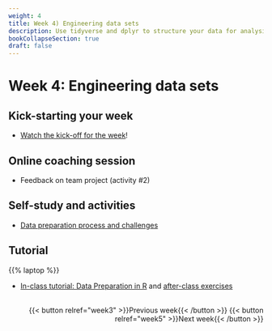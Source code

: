 ```yaml
---
weight: 4
title: Week 4) Engineering data sets
description: Use tidyverse and dplyr to structure your data for analysis.
bookCollapseSection: true
draft: false
---
```


# Week 4: Engineering data sets


## Kick-starting your week
- [Watch the kick-off for the week](https://youtu.be/z_Hh1jlL1Ac)!

## Online coaching session
- Feedback on team project (activity #2)

## Self-study and activities
- [Data preparation process and challenges](https://www.topbots.com/data-preparation-for-machine-learning/)

<!--- Demo clips on efficiency gains <!-- (2-minute clips); or podcasts-->

## Tutorial
{{% laptop %}}

- [In-class tutorial: Data Preparation in R](docs/tutorials/data-preparation) and [after-class exercises](activity)

<!--
## Self-study and activities
<!--
- [Marketing Analytics for Data-Rich Environments (pp. 97-108)](http://dx.doi.org/10.1509/jm.15.0413)-->
<!--- The ITO (input-transformation-output) process
- Zooming in on "transformation": common data operations (and how they're related to different data set types)-->
<!--- Video: data set engineering (Hannes)
-->


<!--- Ethics in scraping and APIs *live*
-->

<br>


<div style="text-align: right">
{{< button relref="week3" >}}Previous week{{< /button >}}
{{< button relref="week5" >}}Next week{{< /button >}}
</div>
